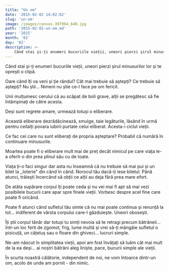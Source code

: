 ```yaml
---
title: "Un om"
date: '2015-02-02 14:02:02'
slug: 'un-om'
image: /images/canvas-397964_640.jpg
path: '2015-02-02-un-om.md'
year: '2015'
month: '02'
day: '02'
description: >-
    Când stai și-ți enumeri bucuriile vieții, uneori pierzi șirul minusurilor lor și te oprești o clipă.Oare când îți va veni și ție rândul? Cât mai trebuie să aștepți? Ce trebuie să aștepți? Nu știi... 
---
```

<div class="kg-card-markdown"><p>Când stai și-ți enumeri bucuriile vieții, uneori pierzi șirul minusurilor lor și te oprești o clipă.</p>
<p>Oare când îți va veni și ție rândul? Cât mai trebuie să aștepți? Ce trebuie să aștepți? Nu știi... Nimeni nu știe ce-l face pe om fericit.</p>
<p>Unii mulțumesc cerului că au scăpat de boli grave, alții se pregătesc să fie întâmpinați de către acesta.</p>
<p>Deși sunt regrete amare, urmează totuși o eliberare.</p>
<p>Această eliberare dezrădăcinează, smulge, taie legăturile, lăsând în urmă pentru ceilalți povara iubirii purtate celui eliberat. Acesta-i ciclul vieții.</p>
<p>Ce fac cei care nu sunt eliberați de propria așteptare? Probabil că numără în continuare minusurile.</p>
<p>Moartea poate fi o eliberare mult mai de preț decât nimicul pe care viața le-a oferit-o din prea plinul său cu de toate.</p>
<p>Viața ți-o faci singur dar asta nu înseamnă că nu trebuie să mai pui și un bilet la ,,loterie" din când în când. Norocul tău dacă-ți iese biletul. Până atunci, trăiești încercând să obții ce alții au deja fără prea mare efort.</p>
<p>De atâta supărare corpul îți poate ceda și nu vei mai fi apt să mai vezi posibilele bucurii care apar spre finele vieții. Vorbesc despre acel fine care poate fi oricând.</p>
<p>Poate fi atunci când sufletul tău simte că nu mai poate continua și renunță la tot... indiferent de vârsta corpului care-l găzduiește. Uneori obosești.</p>
<p>Îți știi corpul tânăr dar totuși tu simți nevoia să te retragi precum bătrâneii... într-un loc ferit de zgomot, frig, lume multă și vrei să-ți mângâie sufletul o pisicuță, un cățeluș sau o floare din ghiveci... lucruri simple.</p>
<p>Ne-am născut în simplitatea vieții, apoi am fost învățați să luăm cât mai mult de la ea deși... ai noștri bătrâni aleg liniște, pace, bucurii simple ale vieții.</p>
<p>În scurta noastră călătorie, independent de noi, ne vom întoarce dintr-un om, acolo de unde am pornit - din nimic.  </p>
</div>
    